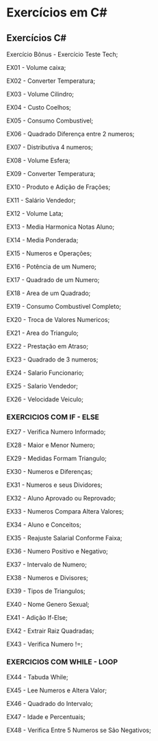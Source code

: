 # Exercícios em C#

## Exercícios C# ##

<p>Exercício Bônus - Exercício Teste Tech;<p>
<p>EX01 - Volume caixa;<p>
<p>EX02 - Converter Temperatura;<p>
<p>EX03 - Volume Cilindro;<p>
<p>EX04 - Custo Coelhos;<p>
<p>EX05 - Consumo Combustivel;<p>
<p>EX06 - Quadrado Diferença entre 2 numeros;<p>
<p>EX07 - Distributiva 4 numeros;<p>
<p>EX08 - Volume Esfera;<p>
<p>EX09 - Converter Temperatura;<p>
<p>EX10 - Produto e Adição de Frações;<p>
<p>EX11 - Salário Vendedor;<p> 
<p>EX12 - Volume Lata;<p> 
<p>EX13 - Media Harmonica Notas Aluno;<p>
<p>EX14 - Media Ponderada;<p>
<p>EX15 - Numeros e Operações;<p>
<p>EX16 - Potência de um Numero;<p>
<p>EX17 - Quadrado de um Numero;<p>
<p>EX18 - Area de um Quadrado;<p>
<p>EX19 - Consumo Combustivel Completo;<p>
<p>EX20 - Troca de Valores Numericos;<p>
<p>EX21 - Area do Triangulo;<p>
<p>EX22 - Prestação em Atraso;<p>
<p>EX23 - Quadrado de 3 numeros;<p>
<p>EX24 - Salario Funcionario;<p>
<p>EX25 - Salario Vendedor;<p>
<p>EX26 - Velocidade Veiculo;<p>
  
### EXERCICIOS COM IF - ELSE ###
  
<p>EX27 - Verifica Numero Informado;<p>
<p>EX28 - Maior e Menor Numero;<p>
<p>EX29 - Medidas Formam Triangulo;<p>
<p>EX30 - Numeros e Diferenças;<p>
<p>EX31 - Numeros e seus Dividores;<p>
<p>EX32 - Aluno Aprovado ou Reprovado;<p>
<p>EX33 - Numeros Compara Altera Valores;<p>
<p>EX34 - Aluno e Conceitos;<p>
<p>EX35 - Reajuste Salarial Conforme Faixa;<p> 
<p>EX36 - Numero Positivo e Negativo;<p> 
<p>EX37 - Intervalo de Numero;<p>  
<p>EX38 - Numeros e Divisores;<p>  
<p>EX39 - Tipos de Triangulos;<p>  
<p>EX40 - Nome Genero Sexual;<p>  
<p>EX41 - Adição If-Else;<p>
<p>EX42 - Extrair Raiz Quadradas;<p> 
<p>EX43 - Verifica Numero !=;<p>
  
### EXERCICIOS COM WHILE - LOOP ###
  
<p>EX44 - Tabuda While;<p>
<p>EX45 - Lee Numeros e Altera Valor;<p> 
<p>EX46 - Quadrado do Intervalo;<p> 
<p>EX47 - Idade e Percentuais;<p>
<p>EX48 - Verifica Entre 5 Numeros se São Negativos;<p>  
  

